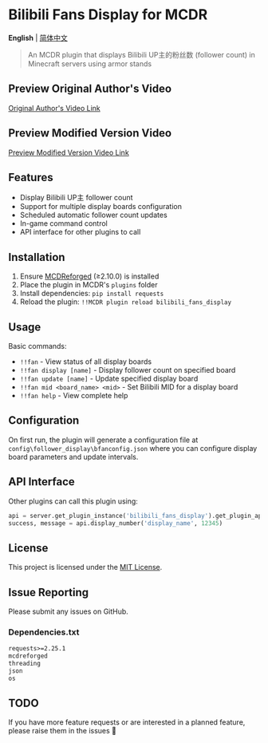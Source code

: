 # Bilibili Fans Display for MCDR

**English** | [简体中文](README.zh.md)

> An MCDR plugin that displays Bilibili UP主的粉丝数 (follower count) in Minecraft servers using armor stands

## Preview Original Author's Video

[Original Author's Video Link][def]

## Preview Modified Version Video

[Preview Modified Version Video Link][def1]

## Features

- Display Bilibili UP主 follower count
- Support for multiple display boards configuration
- Scheduled automatic follower count updates
- In-game command control
- API interface for other plugins to call

## Installation

1. Ensure [MCDReforged][mcdr] (≥2.10.0) is installed
2. Place the plugin in MCDR's `plugins` folder
3. Install dependencies: `pip install requests`
4. Reload the plugin: `!!MCDR plugin reload bilibili_fans_display`

## Usage

Basic commands:
- `!!fan` - View status of all display boards
- `!!fan display [name]` - Display follower count on specified board
- `!!fan update [name]` - Update specified display board
- `!!fan mid <board_name> <mid>` - Set Bilibili MID for a display board
- `!!fan help` - View complete help

## Configuration

On first run, the plugin will generate a configuration file at `config\follower_display\bfanconfig.json` where you can configure display board parameters and update intervals.

## API Interface

Other plugins can call this plugin using:

```python
api = server.get_plugin_instance('bilibili_fans_display').get_plugin_api()
success, message = api.display_number('display_name', 12345)
```

## License

This project is licensed under the [MIT License](LICENSE).

## Issue Reporting
Please submit any issues on GitHub.

[mcdr]: https://github.com/MCDReforged/MCDReforged
[mcdr-version-shield]: https://img.shields.io/badge/MCDR-2.10.0+-blue.svg
[mcdr-version-link]: https://docs.mcdreforged.com/zh-cn/latest/quick_start/index.html
[license-shield]: https://img.shields.io/badge/License-MIT-green.svg
[license-link]: LICENSE
[def]: https://www.bilibili.com/video/BV1vGhZzEEb8/
[def1]: https://space.bilibili.com/3461562578766467

### Dependencies.txt

```txt
requests>=2.25.1
mcdreforged
threading
json
os
```

## TODO
If you have more feature requests or are interested in a planned feature, please raise them in the issues 🚀